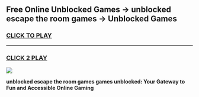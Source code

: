 
## Free Online Unblocked Games → unblocked escape the room games → Unblocked Games
<h3>
<a href="https://premium.freeplayer.one?title=unblocked_escape_the_room_games&ref=21F">CLICK TO PLAY</a></h3>
<hr>

<h3>
<a href="https://premium.freeplayer.one?title=unblocked_escape_the_room_games&ref=21F">CLICK 2 PLAY</a>
  
</h3>

<a href="https://premium.freeplayer.one?title=unblocked_escape_the_room_games&ref=21F/"><img src="https://clearcache.store/games.png"></a>


**unblocked escape the room games games unblocked: Your Gateway to Fun and Accessible Online Gaming**

